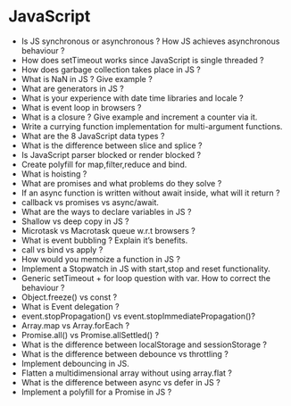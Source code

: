 # JavaScript

- Is JS synchronous or asynchronous ? How JS achieves asynchronous behaviour ?
- How does setTimeout works since JavaScript is single threaded ?
- How does garbage collection takes place in JS ?
- What is NaN in JS ? Give example ?
- What are generators in JS ?
- What is your experience with date time libraries and locale ?
- What is event loop in browsers ?
- What is a closure ? Give example and increment a counter via it.
- Write a currying function implementation for multi-argument functions.
- What are the 8 JavaScript data types ?
- What is the difference between slice and splice ?
- Is JavaScript parser blocked or render blocked ?
- Create polyfill for map,filter,reduce and bind.
- What is hoisting ?
- What are promises and what problems do they solve ?
- If an async function is written without await inside, what will it return ?
- callback vs promises vs async/await.
- What are the ways to declare variables in JS ?
- Shallow vs deep copy in JS ?
- Microtask vs Macrotask queue w.r.t browsers ?
- What is event bubbling ? Explain it’s benefits.
- call vs bind vs apply ?
- How would you memoize a function in JS ?
- Implement a Stopwatch in JS with start,stop and reset functionality.
- Generic setTimeout + for loop question with var. How to correct the behaviour ?
- Object.freeze() vs const ?
- What is Event delegation ?
- event.stopPropagation() vs event.stopImmediatePropagation()?
- Array.map vs Array.forEach ?
- Promise.all() vs Promise.allSettled() ?
- What is the difference between localStorage and sessionStorage ?
- What is the difference between debounce vs throttling ?
- Implement debouncing in JS.
- Flatten a multidimensional array without using array.flat ?
- What is the difference between async vs defer in JS ?
- Implement a polyfill for a Promise in JS ?